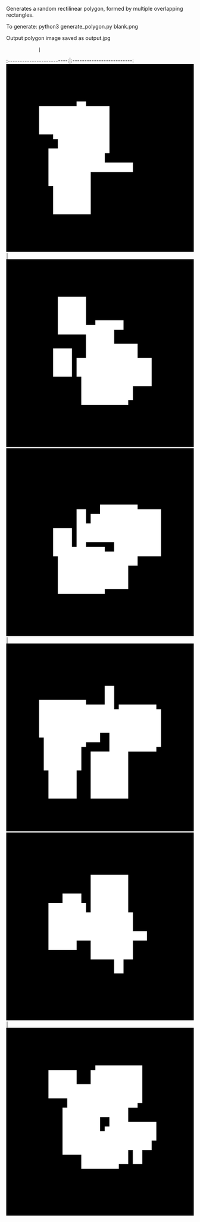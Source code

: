 Generates a random rectilinear polygon, formed by multiple overlapping rectangles.

To generate:
python3 generate_polygon.py blank.png

Output polygon image saved as output.jpg

				|  		
:-------------------------:|:-------------------------:
![](/Examples/1.jpg) | ![](/Examples/2.jpg)
![](/Examples/3.jpg) | ![](/Examples/4.jpg)
![](/Examples/5.jpg) | ![](/Examples/6.jpg)